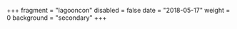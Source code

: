+++
fragment = "lagooncon"
disabled = false
date = "2018-05-17"
weight = 0
background = "secondary"
+++
